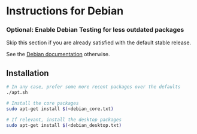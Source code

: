 # Instructions for Debian

### Optional: Enable Debian Testing for less outdated packages

Skip this section if you are already satisfied with the default stable release.

See the [Debian documentation](https://wiki.debian.org/DebianTesting#How_to_install_Debian_.28next-stable.29_Testing) otherwise.

## Installation

```sh
# In any case, prefer some more recent packages over the defaults
./apt.sh

# Install the core packages
sudo apt-get install $(<debian_core.txt)

# If relevant, install the desktop packages
sudo apt-get install $(<debian_desktop.txt)
```
